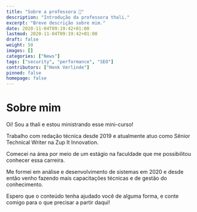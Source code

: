 ```yaml
---
title: "Sobre a professora 👋"
description: "Introdução da professora thali."
excerpt: "Breve descrição sobre mim."
date: 2020-11-04T09:19:42+01:00
lastmod: 2020-11-04T09:19:42+01:00
draft: false
weight: 50
images: []
categories: ["News"]
tags: ["security", "performance", "SEO"]
contributors: ["Henk Verlinde"]
pinned: false
homepage: false
---
```

# Sobre mim
Oi! Sou a thali e estou ministrando esse mini-curso!

Trabalho com redação técnica desde 2019 e atualmente atuo como Sênior Technical Writer na Zup It Innovation.

Comecei na área por meio de um estágio na faculdade que me possibilitou conhecer essa carreira. 

Me formei em análise e desenvolvimento de sistemas em 2020 e desde então venho fazendo mais capacitações técnicas e de gestão do conhecimento.

Espero que o conteúdo tenha ajudado você de alguma forma, e conte comigo para o que precisar a partir daqui!
